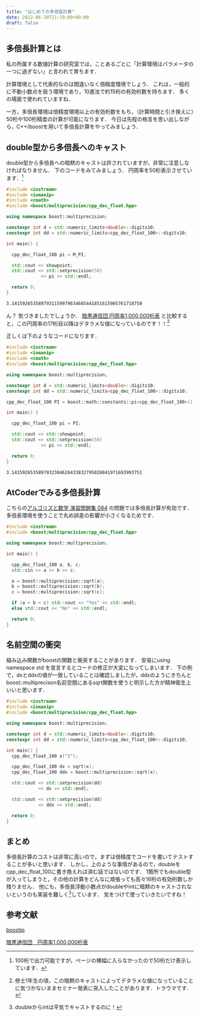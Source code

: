 ```yaml
---
title: "はじめての多倍長計算"
date: 2022-06-30T21:19:09+09:00
draft: false
---
```


## 多倍長計算とは

私の所属する数値計算の研究室では，ことあるごとに「計算環境はパラメータの一つに過ぎない」と言われて育ちます．

計算環境として代表的なのは間違いなく倍精度環境でしょう．
これは，一般的に不動小数点を扱う環境であり，10進法で約15桁の有効桁数を持ちます．
多くの場面で使われていますね．

一方，多倍長環境は倍精度環境以上の有効桁数をもち，（計算時間と引き換えに）50桁や100桁精度の計算が可能になります．
今日は先程の格言を思い出しながら，C++/boostを用いて多倍長計算をやってみましょう．

## double型から多倍長へのキャスト

double型から多倍長への暗黙のキャストは許されていますが，非常に注意しなければなりません．
下のコードをみてみましょう．
円周率を50桁表示させています．[^1]

[^1]:100桁で出力可能ですが，ページの横幅に入らなかったので50桁だけ表示しています．

```cpp
#include <iostream>
#include <iomanip>
#include <cmath>
#include <boost/multiprecision/cpp_dec_float.hpp>

using namespace boost::multiprecision;

constexpr int d = std::numeric_limits<double>::digits10;
constexpr int dd = std::numeric_limits<cpp_dec_float_100>::digits10;

int main() {

  cpp_dec_float_100 pi = M_PI;

  std::cout << showpoint;
  std::cout << std::setprecision(50)
             << pi << std::endl;

  return 0;
}
```

```txt
3.1415926535897931159979634685441851615905761718750
```

ん？
気づきましたでしょうか．
[暗黒通信団 円周率1,000,000桁表](https://www.amazon.co.jp/%E5%86%86%E5%91%A8%E7%8E%871000000%E6%A1%81%E8%A1%A8-%E7%89%A7%E9%87%8E-%E8%B2%B4%E6%A8%B9/dp/487310002X)
と比較すると，この円周率の17桁目以降はデタラメな値になっているのです！！[^2]

[^2]:修士1年生の頃，この暗黙のキャストによってデタラメな値になっていることに気づかないままセミナー発表に突入したことがあります．トラウマです．

正しくは下のようなコードになります．

```cpp
#include <iostream>
#include <iomanip>
#include <cmath>
#include <boost/multiprecision/cpp_dec_float.hpp>

using namespace boost::multiprecision;

constexpr int d = std::numeric_limits<double>::digits10;
constexpr int dd = std::numeric_limits<cpp_dec_float_100>::digits10;

cpp_dec_float_100 PI = boost::math::constants::pi<cpp_dec_float_100>();

int main() {

  cpp_dec_float_100 pi = PI;

  std::cout << std::showpoint;
  std::cout << std::setprecision(50)
             << pi << std::endl;

  return 0;
}
```

```txt
3.1415926535897932384626433832795028841971693993751
```

## AtCoderでみる多倍長計算

こちらの[アルゴリズと数学 演習問題集 084](https://atcoder.jp/contests/math-and-algorithm/tasks/panasonic2020_c)
の問題では多倍長計算が有効です．
多倍長環境を使うことで丸め誤差の影響が小さくなるためです．

```cpp
#include <iostream>
#include <boost/multiprecision/cpp_dec_float.hpp>

using namespace boost::multiprecision;

int main() {

  cpp_dec_float_100 a, b, c;
  std::cin >> a >> b >> c;

  a = boost::multiprecision::sqrt(a);
  b = boost::multiprecision::sqrt(b);
  c = boost::multiprecision::sqrt(c);

  if (a + b < c) std::cout << "Yes" << std::endl;
  else std::cout << "No" << std::endl;

  return 0;
}
```

## 名前空間の衝突

組み込み関数がboostの関数と衝突することがあります．
安易にusing namespace std を宣言するとコードの修正が大変になってしまいます．
下の例で，dxとddxの値が一致していることは確認しましたが，ddxのようにきちんとboost::multiprecison名前空間にあるsqrt関数を使うと明示した方が精神衛生上いいと思います．

```cpp
#include <iostream>
#include <iomanip>
#include <boost/multiprecision/cpp_dec_float.hpp>

using namespace boost::multiprecision;

constexpr int d = std::numeric_limits<double>::digits10;
constexpr int dd = std::numeric_limits<cpp_dec_float_100>::digits10;

int main() {
  cpp_dec_float_100 x("2");

  cpp_dec_float_100 dx = sqrt(x);
  cpp_dec_float_100 ddx = boost::multiprecision::sqrt(x);

  std::cout << std::setprecision(dd)
            << dx << std::endl;

  std::cout << std::setprecision(dd)
            << ddx << std::endl;

  return 0;
}
```


## まとめ

多倍長計算のコストは非常に高いので，まずは倍精度でコードを書いてテストすることが多いと思います．
しかし，上のような事情があるので，doubleをcpp_dec_float_100に書き換えれば済む話ではないのです．
1箇所でもdouble型が入ってしまうと，その他の計算をどんなに頑張っても高々16桁の有効桁数しか残りません．
他にも，多倍長浮動小数点がdoubleやintに暗黙のキャストされないというのも実装を難しく[^3]しています．
気をつけて使っていきたいですね！

[^3]:doubleからintは平気でキャストするのに！

## 参考文献

[boostjp](https://boostjp.github.io/tips/multiprec-int.html)

[暗黒通信団　円周率1,000,000桁表](https://www.amazon.co.jp/%E5%86%86%E5%91%A8%E7%8E%871000000%E6%A1%81%E8%A1%A8-%E7%89%A7%E9%87%8E-%E8%B2%B4%E6%A8%B9/dp/487310002X)
